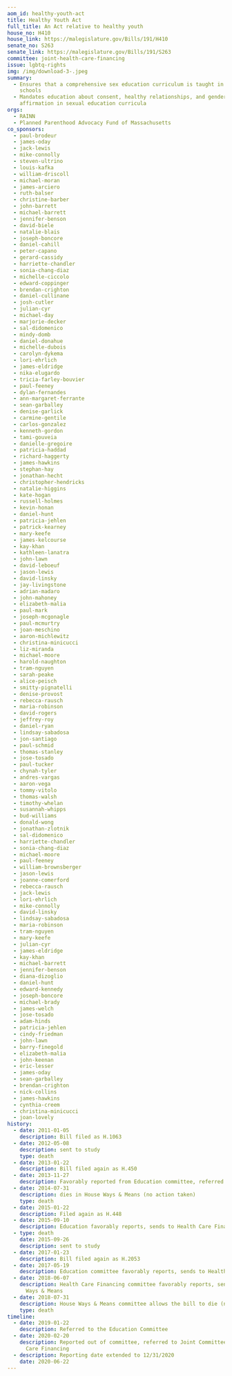 ```yaml
---
aom_id: healthy-youth-act
title: Healthy Youth Act
full_title: An Act relative to healthy youth
house_no: H410
house_link: https://malegislature.gov/Bills/191/H410
senate_no: S263
senate_link: https://malegislature.gov/Bills/191/S263
committee: joint-health-care-financing
issue: lgbtq-rights
img: /img/download-3-.jpeg
summary:
  - Ensures that a comprehensive sex education curriculum is taught in public
    schools
  - Mandates education about consent, healthy relationships, and gender
    affirmation in sexual education curricula
orgs:
  - RAINN
  - Planned Parenthood Advocacy Fund of Massachusetts
co_sponsors:
  - paul-brodeur
  - james-oday
  - jack-lewis
  - mike-connolly
  - steven-ultrino
  - louis-kafka
  - william-driscoll
  - michael-moran
  - james-arciero
  - ruth-balser
  - christine-barber
  - john-barrett
  - michael-barrett
  - jennifer-benson
  - david-biele
  - natalie-blais
  - joseph-boncore
  - daniel-cahill
  - peter-capano
  - gerard-cassidy
  - harriette-chandler
  - sonia-chang-diaz
  - michelle-ciccolo
  - edward-coppinger
  - brendan-crighton
  - daniel-cullinane
  - josh-cutler
  - julian-cyr
  - michael-day
  - marjorie-decker
  - sal-didomenico
  - mindy-domb
  - daniel-donahue
  - michelle-dubois
  - carolyn-dykema
  - lori-ehrlich
  - james-eldridge
  - nika-elugardo
  - tricia-farley-bouvier
  - paul-feeney
  - dylan-fernandes
  - ann-margaret-ferrante
  - sean-garballey
  - denise-garlick
  - carmine-gentile
  - carlos-gonzalez
  - kenneth-gordon
  - tami-gouveia
  - danielle-gregoire
  - patricia-haddad
  - richard-haggerty
  - james-hawkins
  - stephan-hay
  - jonathan-hecht
  - christopher-hendricks
  - natalie-higgins
  - kate-hogan
  - russell-holmes
  - kevin-honan
  - daniel-hunt
  - patricia-jehlen
  - patrick-kearney
  - mary-keefe
  - james-kelcourse
  - kay-khan
  - kathleen-lanatra
  - john-lawn
  - david-leboeuf
  - jason-lewis
  - david-linsky
  - jay-livingstone
  - adrian-madaro
  - john-mahoney
  - elizabeth-malia
  - paul-mark
  - joseph-mcgonagle
  - paul-mcmurtry
  - joan-meschino
  - aaron-michlewitz
  - christina-minicucci
  - liz-miranda
  - michael-moore
  - harold-naughton
  - tram-nguyen
  - sarah-peake
  - alice-peisch
  - smitty-pignatelli
  - denise-provost
  - rebecca-rausch
  - maria-robinson
  - david-rogers
  - jeffrey-roy
  - daniel-ryan
  - lindsay-sabadosa
  - jon-santiago
  - paul-schmid
  - thomas-stanley
  - jose-tosado
  - paul-tucker
  - chynah-tyler
  - andres-vargas
  - aaron-vega
  - tommy-vitolo
  - thomas-walsh
  - timothy-whelan
  - susannah-whipps
  - bud-williams
  - donald-wong
  - jonathan-zlotnik
  - sal-didomenico
  - harriette-chandler
  - sonia-chang-diaz
  - michael-moore
  - paul-feeney
  - william-brownsberger
  - jason-lewis
  - joanne-comerford
  - rebecca-rausch
  - jack-lewis
  - lori-ehrlich
  - mike-connolly
  - david-linsky
  - lindsay-sabadosa
  - maria-robinson
  - tram-nguyen
  - mary-keefe
  - julian-cyr
  - james-eldridge
  - kay-khan
  - michael-barrett
  - jennifer-benson
  - diana-dizoglio
  - daniel-hunt
  - edward-kennedy
  - joseph-boncore
  - michael-brady
  - james-welch
  - jose-tosado
  - adam-hinds
  - patricia-jehlen
  - cindy-friedman
  - john-lawn
  - barry-finegold
  - elizabeth-malia
  - john-keenan
  - eric-lesser
  - james-oday
  - sean-garballey
  - brendan-crighton
  - nick-collins
  - james-hawkins
  - cynthia-creem
  - christina-minicucci
  - joan-lovely
history:
  - date: 2011-01-05
    description: Bill filed as H.1063
  - date: 2012-05-08
    description: sent to study
    type: death
  - date: 2013-01-22
    description: Bill filed again as H.450
  - date: 2013-11-27
    description: Favorably reported from Education committee, referred to Ways & Means
  - date: 2014-07-31
    description: dies in House Ways & Means (no action taken)
    type: death
  - date: 2015-01-22
    description: Filed again as H.448
  - date: 2015-09-10
    description: Education favorably reports, sends to Health Care Financing committee
  - type: death
    date: 2015-09-26
    description: sent to study
  - date: 2017-01-23
    description: Bill filed again as H.2053
  - date: 2017-05-19
    description: Education committee favorably reports, sends to Health Care financing
  - date: 2018-06-07
    description: Health Care Financing committee favorably reports, sends to House
      Ways & Means
  - date: 2018-07-31
    description: House Ways & Means committee allows the bill to die (no action taken)
    type: death
timeline:
  - date: 2019-01-22
    description: Referred to the Education Committee
  - date: 2020-02-20
    description: Reported out of committee, referred to Joint Committee on Health
      Care Financing
  - description: Reporting date extended to 12/31/2020
    date: 2020-06-22
---
```

